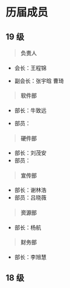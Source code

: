 # 历届成员

## 19 级

> #### 负责人

* 会长：王程锦

* 副会长：张宇晗 曹琦

> #### 软件部

* 部长：牛致远

* 部员：

> #### 硬件部

* 部长：刘茂安
* 部员：

> #### 宣传部

* 部长：谢林浩
* 部员：吕晓薇

> #### 资源部

* 部长：杨航

> #### 财务部

* 部长：李旭慧

## 18 级

